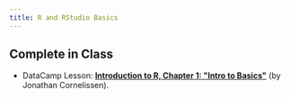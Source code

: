```yaml
---
title: R and RStudio Basics
---
```


## Complete in Class

- DataCamp Lesson: **[Introduction to R, Chapter 1: "Intro to Basics"](https://www.datacamp.com/courses/free-introduction-to-r)** (by Jonathan Cornelissen).
